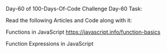Day-60 of 100-Days-Of-Code Challenge
Day-60 Task:

Read the following Articles and Code along with it:

Functions in JavaScript
https://javascript.info/function-basics

Function Expressions in JavaScript
